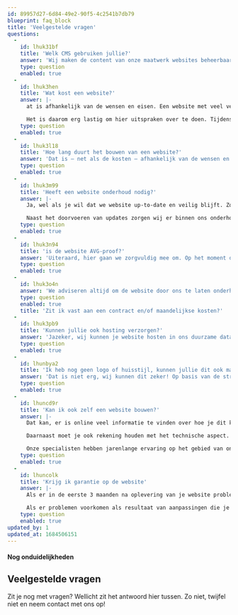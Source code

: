 ```yaml
---
id: 89957d27-6d84-49e2-90f5-4c2541b7db79
blueprint: faq_block
title: 'Veelgestelde vragen'
questions:
  -
    id: lhuk31bf
    title: 'Welk CMS gebruiken jullie?'
    answer: 'Wij maken de content van onze maatwerk websites beheerbaar in het bekende CMS WordPress. Waarom we daarvoor hebben gekozen zie je in de vergelijking hieronder.'
    type: question
    enabled: true
  -
    id: lhuk3hen
    title: 'Wat kost een website?'
    answer: |-
      at is afhankelijk van de wensen en eisen. Een website met veel verschillende pagina’s en bijvoorbeeld een webshop functionaliteit zal meer ontwerp en ontwikkeltijd vereisen dan een website die bestaat uit één pagina (een zogenaamde ‘onepager’).

      Het is daarom erg lastig om hier uitspraken over te doen. Tijdens de eerste kennismaking proberen wij zoveel mogelijk informatie te verzamelen zodat we vervolgens een concrete offerte kunnen uitwerken. Wij werken niet met template offertes: elk voorstel wordt zorgvuldig op maat samengesteld.
    type: question
    enabled: true
  -
    id: lhuk3l18
    title: 'Hoe lang duurt het bouwen van een website?'
    answer: 'Dat is – net als de kosten – afhankelijk van de wensen en eisen. Als er meer werk verricht moet worden dan is er vaak ook een langere doorlooptijd. De meeste projecten lopen bij ons zo’n 4 tot 10 weken.'
    type: question
    enabled: true
  -
    id: lhuk3m99
    title: 'Heeft een website onderhoud nodig?'
    answer: |-
      Ja, wel als je wil dat we website up-to-date en veilig blijft. Zowel het CMS (WordPress) als de plugins die gebruikt worden moeten regelmatig geupdate worden. Hiermee ben je altijd voorzien van de meest recente technieken op het gebied van veiligheid.

      Naast het doorvoeren van updates zorgen wij er binnen ons onderhoudspakket ook voor dat de website volledig wordt nagelopen en wordt gecontroleerd op functionaliteit. Tevens wordt er – afhankelijk van welk onderhoudspakket je kiest – dagelijks of wekelijks een backup gemaakt van je hele website. Mocht er dan onverhoopt toch iets fout gaan dan kunnen we altijd terug naar een vorige versie.
    type: question
    enabled: true
  -
    id: lhuk3n94
    title: 'is de website AVG-proof?'
    answer: 'Uiteraard, hier gaan we zorgvuldig mee om. Op het moment dat je website persoonsgegevens verwerkt zoals een naam, een IP adres of contactgegevens, dan zorgen we er altijd voor dat de gebruiker van je website hiervan op de hoogte wordt gebracht. Tevens helpen we je bij het opstellen van een privacybeleid zodat je aan alle wet- en regelgevingen omtrent privacy voldoet.'
    type: question
    enabled: true
  -
    id: lhuk3o4n
    answer: 'We adviseren altijd om de website door ons te laten onderhouden en hosten. In dat geval is er inderdaad sprake van een contract waar maandelijkse kosten aan verbonden zitten. Deze kosten worden inzichtelijk gemaakt op de offerte.'
    type: question
    enabled: true
    title: 'Zit ik vast aan een contract en/of maandelijkse kosten?'
  -
    id: lhuk3pb9
    title: 'Kunnen jullie ook hosting verzorgen?'
    answer: 'Jazeker, wij kunnen je website hosten in ons duurzame datacenter! Je kan gebruik maken van een van onze standaard hostingpakketten of we kunnen een eigen server voor je opzetten. Een 24/7 storingsdienst is hier altijd bij inbegrepen. Voor maatwerk vraagstukken met betrekking tot webhosting staat onze serverbeheerder altijd voor je klaar.'
    type: question
    enabled: true
  -
    id: lhunbya2
    title: 'Ik heb nog geen logo of huisstijl, kunnen jullie dit ook maken?'
    answer: 'Dat is niet erg, wij kunnen dit zeker! Op basis van de strategie die bepaald wordt in de eerste fase – en de wensen die je mogelijk zelf hebt met betrekking tot de stijl – zal een van onze ontwerpers aan de slag gaan en een aantal concepten voor jullie uitwerken.'
    type: question
    enabled: true
  -
    id: lhuncd9r
    title: 'Kan ik ook zelf een website bouwen?'
    answer: |-
      Dat kan, er is online veel informatie te vinden over hoe je dit kunt doen. Er zijn veel aanbieders van template websites op de markt, die je eenvoudig kunt aanpassen aan je huisstijl en kunt vullen met je content. Het kan alleen lastig zijn om hiermee een écht mooi en uniek resultaat te behalen. Als je specifieke wensen of eisen hebt dan kan het knap lastig zijn om dit in een zelfgemaakte website voor elkaar te krijgen.

      Daarnaast moet je ook rekening houden met het technische aspect. Wat als je zelf gemaakte website ineens niet meer werkt?

      Onze specialisten hebben jarenlange ervaring op het gebied van online strategie, ontwerp en development. Hiermee ben je verzekerd van een website die strategisch en technisch sterk is opgebouwd, uniek is én resultaat opleve
    type: question
    enabled: true
  -
    id: lhuncolk
    title: 'Krijg ik garantie op de website'
    answer: |-
      Als er in de eerste 3 maanden na oplevering van je website problemen voorkomen dan zullen we deze altijd voor je oplossen zonder extra kosten. De garantie is van toepassing op alle technische onderdelen die in de offerte zijn opgenomen.

      Als er problemen voorkomen als resultaat van aanpassingen die je zelf hebt doorgevoerd dan zullen we de tijd die we hieraan besteden op nacalculatie in rekening brengen. We laten je dit uiteraard altijd van te voren weten, zodat je nooit voor verrassingen komt te staan.
    type: question
    enabled: true
updated_by: 1
updated_at: 1684506151
---
```

<h4>Nog onduidelijkheden</h4>
<h2>Veelgestelde vragen</h2>
<p>Zit je nog met vragen? Wellicht zit het antwoord hier tussen. Zo niet, twijfel niet en neem contact met ons op!</p>